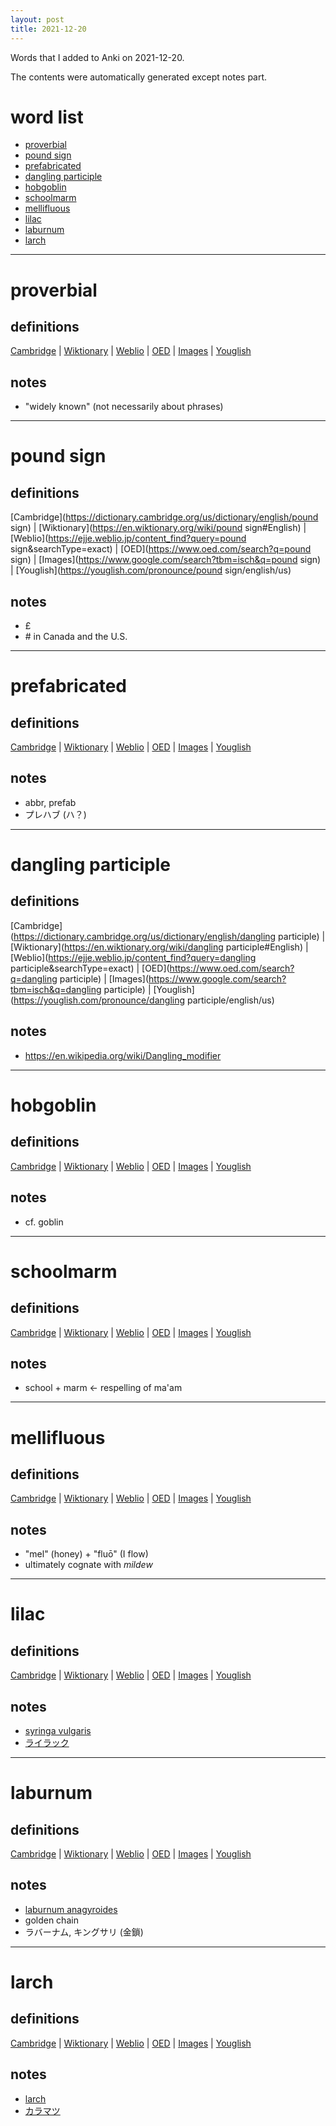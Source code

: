 ```yaml
---
layout: post
title: 2021-12-20
---
```


Words that I added to Anki on 2021-12-20.

The contents were automatically generated except notes part.
# word list
- [proverbial](#proverbial)
- [pound sign](#pound-sign)
- [prefabricated](#prefabricated)
- [dangling participle](#dangling-participle)
- [hobgoblin](#hobgoblin)
- [schoolmarm](#schoolmarm)
- [mellifluous](#mellifluous)
- [lilac](#lilac)
- [laburnum](#laburnum)
- [larch](#larch)

---

# proverbial
## definitions
[Cambridge](https://dictionary.cambridge.org/us/dictionary/english/proverbial)
|
[Wiktionary](https://en.wiktionary.org/wiki/proverbial#English)
|
[Weblio](https://ejje.weblio.jp/content_find?query=proverbial&searchType=exact)
|
[OED](https://www.oed.com/search?q=proverbial)
|
[Images](https://www.google.com/search?tbm=isch&q=proverbial)
|
[Youglish](https://youglish.com/pronounce/proverbial/english/us)

## notes
- "widely known" (not necessarily about phrases)

---

# pound sign
## definitions
[Cambridge](https://dictionary.cambridge.org/us/dictionary/english/pound sign)
|
[Wiktionary](https://en.wiktionary.org/wiki/pound sign#English)
|
[Weblio](https://ejje.weblio.jp/content_find?query=pound sign&searchType=exact)
|
[OED](https://www.oed.com/search?q=pound sign)
|
[Images](https://www.google.com/search?tbm=isch&q=pound sign)
|
[Youglish](https://youglish.com/pronounce/pound sign/english/us)

## notes
- £
- \# in Canada and the U.S.


---

# prefabricated
## definitions
[Cambridge](https://dictionary.cambridge.org/us/dictionary/english/prefabricated)
|
[Wiktionary](https://en.wiktionary.org/wiki/prefabricated#English)
|
[Weblio](https://ejje.weblio.jp/content_find?query=prefabricated&searchType=exact)
|
[OED](https://www.oed.com/search?q=prefabricated)
|
[Images](https://www.google.com/search?tbm=isch&q=prefabricated)
|
[Youglish](https://youglish.com/pronounce/prefabricated/english/us)

## notes
- abbr, prefab
- プレハブ (ハ？)

---

# dangling participle
## definitions
[Cambridge](https://dictionary.cambridge.org/us/dictionary/english/dangling participle)
|
[Wiktionary](https://en.wiktionary.org/wiki/dangling participle#English)
|
[Weblio](https://ejje.weblio.jp/content_find?query=dangling participle&searchType=exact)
|
[OED](https://www.oed.com/search?q=dangling participle)
|
[Images](https://www.google.com/search?tbm=isch&q=dangling participle)
|
[Youglish](https://youglish.com/pronounce/dangling participle/english/us)

## notes
- <https://en.wikipedia.org/wiki/Dangling_modifier>

---

# hobgoblin
## definitions
[Cambridge](https://dictionary.cambridge.org/us/dictionary/english/hobgoblin)
|
[Wiktionary](https://en.wiktionary.org/wiki/hobgoblin#English)
|
[Weblio](https://ejje.weblio.jp/content_find?query=hobgoblin&searchType=exact)
|
[OED](https://www.oed.com/search?q=hobgoblin)
|
[Images](https://www.google.com/search?tbm=isch&q=hobgoblin)
|
[Youglish](https://youglish.com/pronounce/hobgoblin/english/us)

## notes
- cf. goblin

---

# schoolmarm
## definitions
[Cambridge](https://dictionary.cambridge.org/us/dictionary/english/schoolmarm)
|
[Wiktionary](https://en.wiktionary.org/wiki/schoolmarm#English)
|
[Weblio](https://ejje.weblio.jp/content_find?query=schoolmarm&searchType=exact)
|
[OED](https://www.oed.com/search?q=schoolmarm)
|
[Images](https://www.google.com/search?tbm=isch&q=schoolmarm)
|
[Youglish](https://youglish.com/pronounce/schoolmarm/english/us)

## notes
- school + marm <- respelling of ma'am

---

# mellifluous
## definitions
[Cambridge](https://dictionary.cambridge.org/us/dictionary/english/mellifluous)
|
[Wiktionary](https://en.wiktionary.org/wiki/mellifluous#English)
|
[Weblio](https://ejje.weblio.jp/content_find?query=mellifluous&searchType=exact)
|
[OED](https://www.oed.com/search?q=mellifluous)
|
[Images](https://www.google.com/search?tbm=isch&q=mellifluous)
|
[Youglish](https://youglish.com/pronounce/mellifluous/english/us)

## notes
- "mel" (honey) + "fluō" (I flow)
- ultimately cognate with *mildew*

---

# lilac
## definitions
[Cambridge](https://dictionary.cambridge.org/us/dictionary/english/lilac)
|
[Wiktionary](https://en.wiktionary.org/wiki/lilac#English)
|
[Weblio](https://ejje.weblio.jp/content_find?query=lilac&searchType=exact)
|
[OED](https://www.oed.com/search?q=lilac)
|
[Images](https://www.google.com/search?tbm=isch&q=lilac)
|
[Youglish](https://youglish.com/pronounce/lilac/english/us)

## notes
- [syringa vulgaris](https://en.wikipedia.org/wiki/Syringa_vulgaris)
- [ライラック](https://ja.wikipedia.org/wiki/%E3%83%A9%E3%82%A4%E3%83%A9%E3%83%83%E3%82%AF)

---

# laburnum
## definitions
[Cambridge](https://dictionary.cambridge.org/us/dictionary/english/laburnum)
|
[Wiktionary](https://en.wiktionary.org/wiki/laburnum#English)
|
[Weblio](https://ejje.weblio.jp/content_find?query=laburnum&searchType=exact)
|
[OED](https://www.oed.com/search?q=laburnum)
|
[Images](https://www.google.com/search?tbm=isch&q=laburnum)
|
[Youglish](https://youglish.com/pronounce/laburnum/english/us)

## notes
- [laburnum anagyroides](https://en.wikipedia.org/wiki/Laburnum_anagyroides)
- golden chain
- ラバーナム, キングサリ (金鎖)

---

# larch
## definitions
[Cambridge](https://dictionary.cambridge.org/us/dictionary/english/larch)
|
[Wiktionary](https://en.wiktionary.org/wiki/larch#English)
|
[Weblio](https://ejje.weblio.jp/content_find?query=larch&searchType=exact)
|
[OED](https://www.oed.com/search?q=larch)
|
[Images](https://www.google.com/search?tbm=isch&q=larch)
|
[Youglish](https://youglish.com/pronounce/larch/english/us)

## notes
- [larch](https://en.wikipedia.org/wiki/Larch)
- [カラマツ](https://ja.wikipedia.org/wiki/%E3%82%AB%E3%83%A9%E3%83%9E%E3%83%84)

